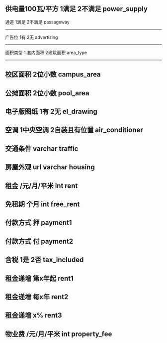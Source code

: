 供电量100瓦/平方 1满足 2不满足
power_supply
-----
通道 1满足 2不满足
passageway

-------
广告位 1有 2无
advertising

--------
面积类型 1.套内面积 2建筑面积
area_type

-------
校区面积 2位小数 
campus_area
-------
公摊面积 2位小数 
pool_area
-------
电子版图纸 1有 2无
el_drawing
-------
空调 1中央空调 2自装且有位置
air_conditioner
-------
交通条件 varchar
traffic
-------
房屋外观 url varchar
housing
--------
租金 /元/月/平米 int
rent
--------
免租期 个月 int
free_rent
--------
付款方式 押
payment1
--------
付款方式 付
payment2
---------
含税 1是 2否
tax_included
---------
租金递增 第x年起
rent1
---------
租金递增 每x年
rent2
---------
租金递增 x%
rent3
--------
物业费 /元/月/平米 int
property_fee
--------

